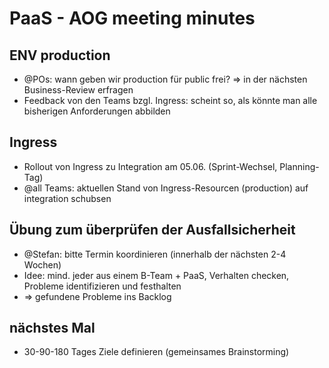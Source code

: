 # PaaS - AOG meeting minutes

## ENV production

- @POs: wann geben wir production für public frei? => in der nächsten Business-Review erfragen
- Feedback von den Teams bzgl. Ingress: scheint so, als könnte man alle bisherigen Anforderungen abbilden

## Ingress

- Rollout von Ingress zu Integration am 05.06. (Sprint-Wechsel, Planning-Tag)
- @all Teams: aktuellen Stand von Ingress-Resourcen (production) auf integration schubsen

## Übung zum überprüfen der Ausfallsicherheit

- @Stefan: bitte Termin koordinieren (innerhalb der nächsten 2-4 Wochen)
- Idee: mind. jeder aus einem B-Team + PaaS, Verhalten checken, Probleme identifizieren und festhalten
- => gefundene Probleme ins Backlog

## nächstes Mal

- 30-90-180 Tages Ziele definieren (gemeinsames Brainstorming)

